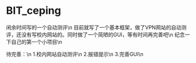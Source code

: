 # BIT_ceping

闲余时间写的一个自动测评\n
目前就写了一个基本框架，做了VPN网站的自动测评，还没有写校内网站的。同时做了一个简陋的GUI，等有时间再完善吧\n
纪念一下自己的第一个小项目\n

待完善：\n
1.校内网站自动测评\n
2.报错提示\n
3.完善GUI\n
